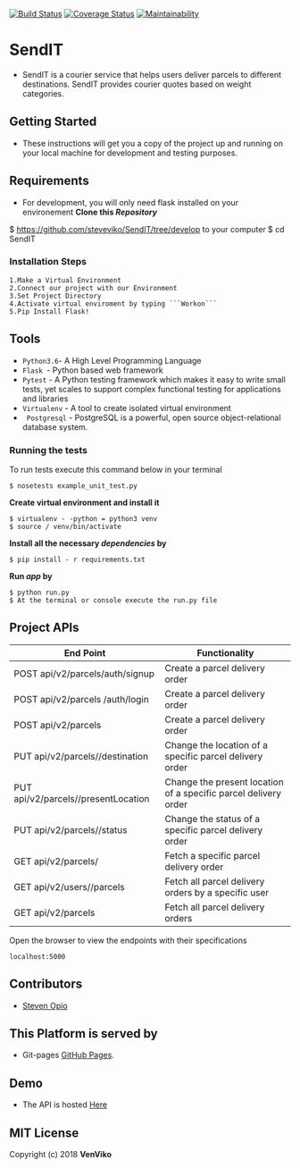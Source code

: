 [![Build Status](https://travis-ci.org/steveviko/SendIT.svg?branch=challenge3)](https://travis-ci.org/steveviko/SendIT)
[![Coverage Status](https://coveralls.io/repos/github/steveviko/SendIT/badge.svg?branch=challenge3)](https://coveralls.io/github/steveviko/SendIT?branch=challenge3)
[![Maintainability](https://api.codeclimate.com/v1/badges/2b9eb6fa3784abf79d79/maintainability)](https://codeclimate.com/github/steveviko/SendIT/maintainability)
# SendIT

- SendIT is a courier service that helps users deliver parcels to different destinations. SendIT provides courier quotes    based on weight categories.

## Getting Started
- These instructions will get you a copy of the project up and running on your local machine for development and testing purposes.


## Requirements
- For development, you will only need flask installed on your environement
**Clone this _Repository_**
  
$ https://github.com/steveviko/SendIT/tree/develop  to your computer
$ cd SendIT
 
 ###  Installation Steps
  
    1.Make a Virtual Environment
    2.Connect our project with our Environment
    3.Set Project Directory
    4.Activate virtual enviroment by typing ```Workon```
    5.Pip Install Flask!
 

 ## Tools

- ` Python3.6 `- A High Level Programming Language
- `Flask `- Python based web framework
- `Pytest` - A Python testing framework which makes it easy to write small tests, yet scales to support complex         functional    testing for applications and libraries
- `Virtualenv` - A tool to create isolated virtual environment
- ` Postgresql` - PostgreSQL is a powerful, open source object-relational database system.
 
### Running the tests
To run tests execute this command below in your terminal
```
$ nosetests example_unit_test.py
```
**Create virtual environment and install it**
```
$ virtualenv - -python = python3 venv
$ source / venv/bin/activate
```
**Install all the necessary _dependencies_ by**
```
$ pip install - r requirements.txt
```
**Run _app_ by**
```
$ python run.py
$ At the terminal or console execute the run.py file
```
## Project APIs
|           End Point | Functionality |
| -------------------------------------- | ----------------------------------------- |
|     POST   api/v2/parcels/auth/signup      | Create a parcel delivery order |
| POST   api/v2/parcels /auth/login     | Create a parcel delivery order |
| POST   api/v2/parcels      | Create a parcel delivery order |
|PUT  api/v2/parcels/<parcelId>/destination|Change the location of a specific parcel delivery order |
|PUT  api/v2/parcels/<parcelId>/presentLocation|Change the present location of a specific parcel delivery order |
|PUT  api/v2/parcels/<parcelId>/status|Change the status of a specific parcel delivery order |
| GET api/v2/parcels/<parcelId> | Fetch a specific parcel delivery order|
| GET api/v2/users/<userId>/parcels | Fetch all parcel delivery orders by a specific user |
|     GET  api/v2/parcels  | Fetch all parcel delivery orders |

Open the browser to view the endpoints with their specifications
```
localhost:5000 
```

## Contributors
- [Steven Opio](https://github.com/steveviko)

## This Platform is served by  
- Git-pages [GitHub Pages](https://steveviko.github.io/SendIT/UI/index.html). 

## Demo
- The API is hosted [Here](https://venvikosendit.herokuapp.com/api/v1/parcels)

## MIT License

Copyright (c) 2018 **VenViko**
